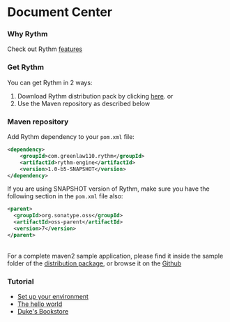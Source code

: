 # Document Center

### Why Rythm

Check out Rythm [features](feature.md)

### Get Rythm

You can get Rythm in 2 ways:

1. Download Rythm distribution pack by clicking [here](/dist/rythm-engine-1.0-b2-SNAPSHOT-dist.zip). or
1. Use the Maven repository as described below

### Maven repository

Add Rythm dependency to your `pom.xml` file:

```xml lang-maven
<dependency>
    <groupId>com.greenlaw110.rythm</groupId>
    <artifactId>rythm-engine</artifactId>
    <version>1.0-b5-SNAPSHOT</version>
</dependency>
```
    
If you are using SNAPSHOT version of Rythm, make sure you have the following section in the `pom.xml` file also:

```xml lang-maven
<parent>
  <groupId>org.sonatype.oss</groupId>
  <artifactId>oss-parent</artifactId>
  <version>7</version>
</parent>
```
    
<br/>
    
<div class="alert">
For a complete maven2 sample application, please find it inside the sample folder of the <a href="/dist/rythm-engine-1.0-b5-SNAPSHOT-dist.zip">distribution package</a>, or browse it on the <a target="_blank" href="https://github.com/greenlaw110/Rythm/tree/1.0/samples/MavnSampleProject">Github</a>
</div>

### Tutorial

* [Set up your environment](tutorial.md#env)
* [The hello world](tutorial.md#hello)
* [Duke's Bookstore](tutorial.md#bookstore)
